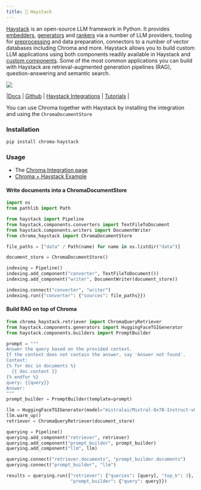 ```yaml
---
title: 💙 Haystack
---
```


[Haystack](https://github.com/deepset-ai/haystack) is an open-source LLM framework in Python. It provides [embedders](https://docs.haystack.deepset.ai/v2.0/docs/embedders), [generators](https://docs.haystack.deepset.ai/v2.0/docs/generators) and [rankers](https://docs.haystack.deepset.ai/v2.0/docs/rankers) via a number of LLM providers, tooling for [preprocessing](https://docs.haystack.deepset.ai/v2.0/docs/preprocessors) and data preparation, connectors to a number of vector databases including Chroma and more. Haystack allows you to build custom LLM applications using both components readily available in Haystack and [custom components](https://docs.haystack.deepset.ai/v2.0/docs/custom-components). Some of the most common applications you can build with Haystack are retrieval-augmented generation pipelines (RAG), question-answering and semantic search.

![](https://img.shields.io/github/stars/deepset-ai/haystack.svg?style=social&label=Star&maxAge=2400)

|[Docs](https://docs.haystack.deepset.ai/v2.0/docs) | [Github](https://github.com/deepset-ai/haystack) | [Haystack Integrations](https://haystack.deepset.ai/integrations) | [Tutorials](https://haystack.deepset.ai/tutorials) |

You can use Chroma together with Haystack by installing the integration and using the `ChromaDocumentStore`

### Installation

```bash
pip install chroma-haystack
```

### Usage

- The [Chroma Integration page](https://haystack.deepset.ai/integrations/chroma-documentstore)
- [Chroma + Haystack Example](https://colab.research.google.com/drive/1YpDetI8BRbObPDEVdfqUcwhEX9UUXP-m?usp=sharing)

#### Write documents into a ChromaDocumentStore

```python
import os
from pathlib import Path

from haystack import Pipeline
from haystack.components.converters import TextFileToDocument
from haystack.components.writers import DocumentWriter
from chroma_haystack import ChromaDocumentStore

file_paths = ["data" / Path(name) for name in os.listdir("data")]

document_store = ChromaDocumentStore()

indexing = Pipeline()
indexing.add_component("converter", TextFileToDocument())
indexing.add_component("writer", DocumentWriter(document_store))

indexing.connect("converter", "writer")
indexing.run({"converter": {"sources": file_paths}})
```

#### Build RAG on top of Chroma

```python
from chroma_haystack.retriever import ChromaQueryRetriever
from haystack.components.generators import HuggingFaceTGIGenerator
from haystack.components.builders import PromptBuilder

prompt = """
Answer the query based on the provided context.
If the context does not contain the answer, say 'Answer not found'.
Context:
{% for doc in documents %}
  {{ doc.content }}
{% endfor %}
query: {{query}}
Answer:
"""
prompt_builder = PromptBuilder(template=prompt)

llm = HuggingFaceTGIGenerator(model="mistralai/Mixtral-8x7B-Instruct-v0.1", token='YOUR_HF_TOKEN')
llm.warm_up()
retriever = ChromaQueryRetriever(document_store)

querying = Pipeline()
querying.add_component("retriever", retriever)
querying.add_component("prompt_builder", prompt_builder)
querying.add_component("llm", llm)

querying.connect("retriever.documents", "prompt_builder.documents")
querying.connect("prompt_builder", "llm")

results = querying.run({"retriever": {"queries": [query], "top_k": 3},
                        "prompt_builder": {"query": query}})
```
